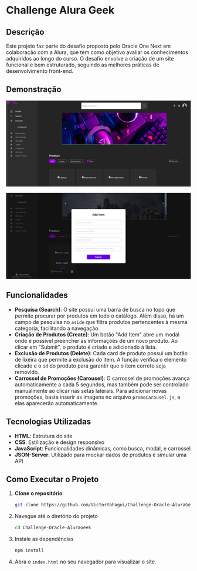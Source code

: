# Challenge Alura Geek

## Descrição
Este projeto faz parte do desafio proposto pelo Oracle One Next em colaboração com a Alura, que tem como objetivo avaliar os conhecimentos adquiridos ao longo do curso. O desafio envolve a criação de um site funcional e bem estruturado, seguindo as melhores práticas de desenvolvimento front-end.

## Demonstração
<p align="center">
  <img src="./assets/AluraGeek1.PNG" alt="Demonstração">
</p>
<p align="center">
  <img src="./assets/AluraGeek2.PNG" alt="Demonstração">
</p>


## Funcionalidades
- **Pesquisa (Search)**: O site possui uma barra de busca no topo que permite procurar por produtos em todo o catálogo. Além disso, há um campo de pesquisa no `aside` que filtra produtos pertencentes à mesma categoria, facilitando a navegação.
- **Criação de Produtos (Create)**: Um botão "Add Item" abre um modal onde é possível preencher as informações de um novo produto. Ao clicar em "Submit", o produto é criado e adicionado à lista.
- **Exclusão de Produtos (Delete)**: Cada card de produto possui um botão de lixeira que permite a exclusão do item. A função verifica o elemento clicado e o `id` do produto para garantir que o item correto seja removido.
- **Carrossel de Promoções (Carousel)**: O carrossel de promoções avança automaticamente a cada 5 segundos, mas também pode ser controlado manualmente ao clicar nas setas laterais. Para adicionar novas promoções, basta inserir as imagens no arquivo `promoCarousel.js`, e elas aparecerão automaticamente.

## Tecnologias Utilizadas
- **HTML**: Estrutura do site
- **CSS**: Estilização e design responsivo
- **JavaScript**: Funcionalidades dinâmicas, como busca, modal, e carrossel
- **JSON-Server**: Utilizado para mockar dados de produtos e simular uma API

## Como Executar o Projeto
1. **Clone o repositório**:
   ```bash
   git clone https://github.com/VictorYahagui/Challenge-Oracle-AluraGeek.git
   ```
2. Navegue até o diretório do projeto
   ```bash
   cd Challenge-Oracle-AluraGeek
   ```
3. Instale as dependências
   ```bash
   npm install
   ```
4. Abra o `index.html` no seu navegador para visualizar o site.
